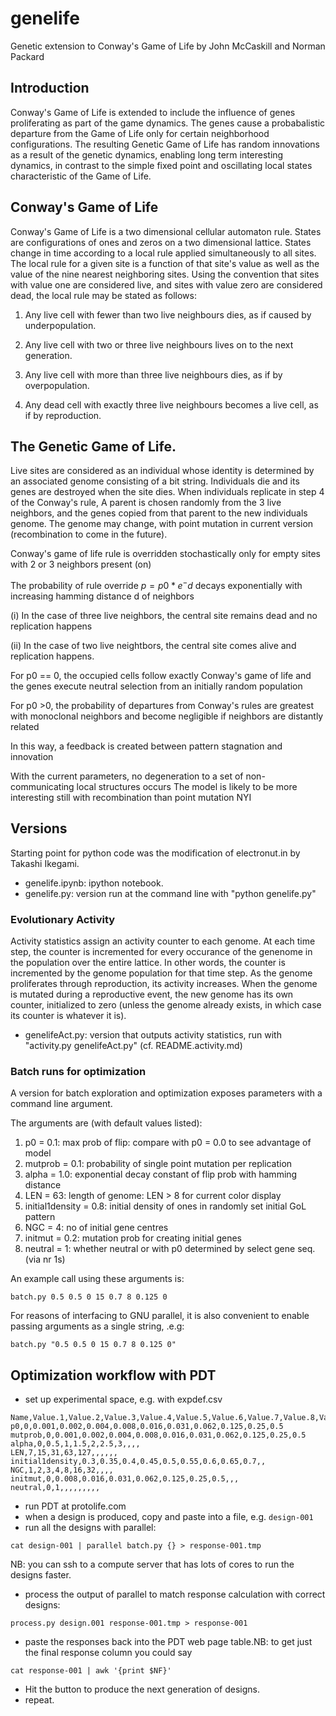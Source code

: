 
<script type="text/javascript" src="https://cdn.mathjax.org/mathjax/latest/MathJax.js?config=TeX-AMS_HTML"></script>

# genelife

Genetic extension to Conway's Game of Life
by John McCaskill and Norman Packard

## Introduction

Conway's Game of Life is extended to include the influence of genes
proliferating as part of the game dynamics.  The genes cause a
probabalistic departure from the Game of Life only for certain
neighborhood configurations.  The resulting Genetic Game of Life has
random innovations as a result of the genetic dynamics, enabling long
term interesting dynamics, in contrast to the simple fixed point and
oscillating local states characteristic of the Game of Life.

## Conway's Game of Life

Conway's Game of Life is a two dimensional cellular automaton rule.
States are configurations of ones and zeros on a two dimensional
lattice.  States change in time according to a local rule applied
simultaneously to all sites.  The local rule for a given site is a
function of that site's value as well as the value of the nine nearest
neighboring sites.  Using the convention that sites with value one are
considered live, and sites with value zero are considered dead, the
local rule may be stated as follows:

1. Any live cell with fewer than two live neighbours dies, as if
caused by underpopulation.

2. Any live cell with two or three live neighbours lives on to the
next generation.

3. Any live cell with more than three live neighbours dies, as if by
overpopulation.

4. Any  dead cell with  exactly three  live neighbours becomes  a live
cell, as if by reproduction.

## The Genetic Game of Life.

Live sites are considered as an individual whose identity is
determined by an associated genome consisting of a bit string.
Individuals die and its genes are destroyed when the site dies.  When
individuals replicate in step 4 of the Conway's rule, A parent is
chosen randomly from the 3 live neighbors, and the genes copied from
that parent to the new individuals genome.  The genome may change,
with point mutation in current version (recombination to come in the
future).

Conway's game of life rule is overridden stochastically only for empty
sites with 2 or 3 neighbors present (on)

The probability of rule override $p=p0*e^-d$ decays exponentially with
increasing hamming distance d of neighbors
  
(i) In the case of three live neighbors, the central site remains dead
and no replication happens

(ii) In the case of two live neightbors, the central site comes alive
and replication happens.

For p0 == 0, the occupied cells follow exactly Conway's game of life
and the genes execute neutral selection from an initially random
population

For p0 >0, the probability of departures from Conway's rules are
greatest with monoclonal neighbors and become negligible if neighbors
are distantly related

In this way, a feedback is created between pattern stagnation and innovation

With the current parameters, no degeneration to a set of
non-communicating local structures occurs The model is likely to be
more interesting still with recombination than point mutation NYI

## Versions

Starting point for python code was the modification of electronut.in
by Takashi Ikegami.

* genelife.ipynb:  ipython notebook.
* genelife.py: version run at the command line with "python genelife.py"

### Evolutionary Activity

Activity statistics assign an activity counter to each genome.  At
each time step, the counter is incremented for every occurance of the
genenome in the population over the entire lattice.  In other words,
the counter is incremented by the genome population for that time
step.  As the genome proliferates through reproduction, its activity
increases.  When the genome is mutated during a reproductive event,
the new genome has its own counter, initialized to zero (unless the
genome already exists, in which case its counter is whatever it is).

* genelifeAct.py: version that outputs activity statistics, run with
  "activity.py genelifeAct.py" (cf. README.activity.md)

### Batch runs for optimization

A version for batch exploration and optimization exposes parameters with a 
command line argument.  

The arguments are (with default values listed):

1.  p0 = 0.1:  max prob of flip: compare with p0 = 0.0 to see advantage of model       
2.  mutprob = 0.1:  probability of single point mutation per replication                    
3.  alpha = 1.0:  exponential decay constant of flip prob with hamming distance           
4.  LEN = 63:  length of genome: LEN > 8 for current color display                     
5.  initial1density = 0.8:  initial density of ones in randomly set initial GoL pattern             
6.  NGC = 4:  no of initial gene centres                                              
7.  initmut = 0.2:  mutation prob for creating initial genes                                
8.  neutral = 1:  whether neutral or with p0 determined by select gene seq. (via nr 1s)   

An example call using these arguments is:

```
batch.py 0.5 0.5 0 15 0.7 8 0.125 0
```

For reasons of interfacing to GNU parallel, it is also convenient to
enable passing arguments as a single string, .e.g:

```
batch.py "0.5 0.5 0 15 0.7 8 0.125 0"
```

## Optimization workflow with PDT

* set up experimental space, e.g. with expdef.csv
```
Name,Value.1,Value.2,Value.3,Value.4,Value.5,Value.6,Value.7,Value.8,Value.9,Value.10,Value.11
p0,0,0.001,0.002,0.004,0.008,0.016,0.031,0.062,0.125,0.25,0.5
mutprob,0,0.001,0.002,0.004,0.008,0.016,0.031,0.062,0.125,0.25,0.5
alpha,0,0.5,1,1.5,2,2.5,3,,,,
LEN,7,15,31,63,127,,,,,,
initial1density,0.3,0.35,0.4,0.45,0.5,0.55,0.6,0.65,0.7,,
NGC,1,2,3,4,8,16,32,,,,
initmut,0,0.008,0.016,0.031,0.062,0.125,0.25,0.5,,,
neutral,0,1,,,,,,,,,
```
* run PDT at protolife.com
* when a design is produced, copy and paste into a file, e.g. `design-001`
* run all the designs with parallel:
```
cat design-001 | parallel batch.py {} > response-001.tmp
```
NB:  you can ssh to a compute server that has lots of cores to run
the designs faster.
* process the output of parallel to match response calculation with
  correct designs:
```
process.py design.001 response-001.tmp > response-001
```

* paste the responses back into the PDT web page table.NB: to get just
  the final response column you could say
```
cat response-001 | awk '{print $NF}'
```
* Hit the button to produce the next generation of designs.
* repeat.